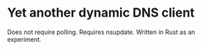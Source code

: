 # Yet another dynamic DNS client

Does not require polling. Requires nsupdate. Written in Rust as an experiment.
